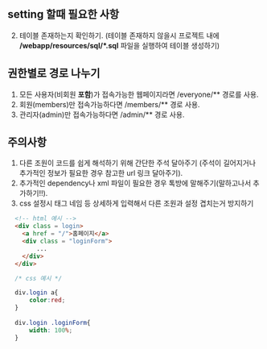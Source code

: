 ## setting 할때 필요한 사항

2. 테이블 존재하는지 확인하기. (테이블 존재하지 않을시 프로젝트 내에 **/webapp/resources/sql/*.sql** 파일을 실행하여 테이블 생성하기)

## 권한별로 경로 나누기

1. 모든 사용자(비회원 **포함**)가 접속가능한 웹페이지라면 /everyone/** 경로를 사용.
2. 회원(members)만 접속가능하다면 /members/** 경로 사용.
3. 관리자(admin)만 접속가능하다면 /admin/** 경로 사용.

## 주의사항

1. 다른 조원이 코드를 쉽게 해석하기 위해 간단한 주석 달아주기 (주석이 길어지거나 추가적인 정보가 필요한 경우 참고한 url 링크 달아주기).
2. 추가적인 dependency나 xml 파일이 필요한 경우 톡방에 말해주기(말하고나서 추가하기!!).
3. css 설정시 태그 네임 등 상세하게 입력해서 다른 조원과 설정 겹치는거 방지하기
  ```html
    <!-- html 예시 -->
    <div class = login>
      <a href = "/">홈페이지</a>
      <div class = "loginForm">
          ...
      </div>
    </div>
  ```
  
  ```css
    /* css 예시 */

    div.login a{
        color:red;
    }
    
    div.login .loginForm{
        width: 100%;
    }
  ```
